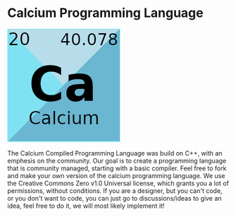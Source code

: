 # Calcium Programming Language

![image](https://github.com/suky637/Calcium/blob/main/res/calcium_logo.png?raw=true)

The Calcium Compiled Programming Language was build on C++, with an emphesis on the community. Our goal is to create a programming language that is community managed, starting with a basic compiler. Feel free to fork and make your own version of the calcium programming language. We use the Creative Commons Zero v1.0 Universal license, which grants you a lot of permissions, without conditions. If you are a designer, but you can't code, or you don't want to code, you can just go to discussions/ideas to give an idea, feel free to do it, we will most likely implement it!